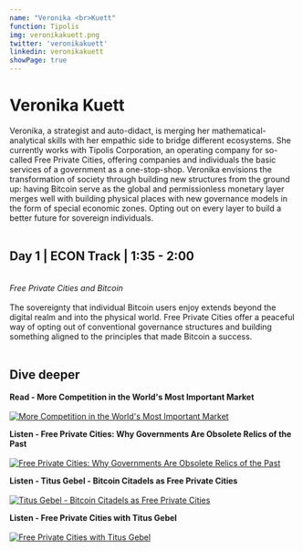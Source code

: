 ```yaml
---
name: "Veronika <br>Kuett"
function: Tipolis
img: veronikakuett.png
twitter: 'veronikakuett'
linkedin: veronikakuett
showPage: true
---
```


# Veronika Kuett
 
Veronika, a strategist and auto-didact, is merging her mathematical-analytical skills with her empathic side to bridge different ecosystems. She currently works with Tipolis Corporation, an operating company for so-called Free Private Cities, offering companies and individuals the basic services of a government as a one-stop-shop. Veronika envisions the transformation of society through building new structures from the ground up: having Bitcoin serve as the global and permissionless monetary layer merges well with building physical places with new governance models in the form of special economic zones. Opting out on every layer to build a better future for sovereign individuals. 
<br><br>

## Day 1 | ECON Track | 1:35 - 2:00
<br>
<i>Free Private Cities and Bitcoin</i><br><br>
The sovereignty that individual Bitcoin users enjoy extends beyond the digital realm and into the physical world. Free Private Cities offer a peaceful way of opting out of conventional governance structures and building something aligned to the principles that made Bitcoin a success.<br><br>

## Dive deeper


<div class="grid grid-cols-1 md:grid-cols-2 gap-5">
<div class="p-3 my-2">

**Read - More Competition in the World's Most Important Market** <br><br>
[ ![More Competition in the World's Most Important Market](/2021/content/veronika_market.png)](https://www.freeprivatecities.com/en/more-competition-in-the-worlds-most-important-market/)
</div>

<div class="p-3 my-2">

**Listen - Free Private Cities: Why Governments Are Obsolete Relics of the Past** <br><br>
[ ![Free Private Cities: Why Governments Are Obsolete Relics of the Past](/2021/content/veronika_obsolete.png)](https://www.gammabeyond.com/podcast/018-free-private-cities-why-governments-are-obsolete-relics-of-the-past-dr-titus-gebel/)
</div>

<div class="p-3 my-2">

**Listen - Titus Gebel - Bitcoin Citadels as Free Private Cities** <br><br>
[ ![Titus Gebel - Bitcoin Citadels as Free Private Cities](/2021/content/veronika_livera.png)](https://stephanlivera.com/episode/161/?fbclid=IwAR3DexNDi2AIWaC7PvspJCC6r7fOZ1n-WCR_IPnezRch7mBObYDxzfINGtk/)
</div>

<div class="p-3 my-2">

**Listen - Free Private Cities with Titus Gebel** <br><br>
[ ![Free Private Cities with Titus Gebel](/2021/content/veroinka_free.png)](https://anchor.fm/swatantrataorg/episodes/Free-Private-Cities-with-Titus-Gebel-Free-Private-Cities-ee5sr7/)
</div>

</div>

<br>


